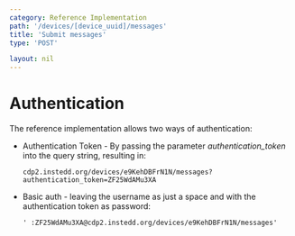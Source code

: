 ```yaml
---
category: Reference Implementation
path: '/devices/[device_uuid]/messages'
title: 'Submit messages'
type: 'POST'

layout: nil
---
```


# Authentication

The reference implementation allows two ways of authentication:

- Authentication Token - By passing the parameter _authentication\_token_ into the query string, resulting in:

  `cdp2.instedd.org/devices/e9KehDBFrN1N/messages?authentication_token=ZF25WdAMu3XA`

- Basic auth - leaving the username as just a space and with the authentication token as password:

  `' :ZF25WdAMu3XA@cdp2.instedd.org/devices/e9KehDBFrN1N/messages'`
